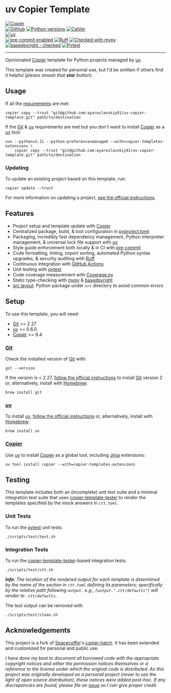 # uv Copier Template

<!-- badges-begin -->

[![Copier][copier badge]](https://github.com/copier-org/copier)<br>
[![GitHub][github badge]][github page]
[![Python versions][python badge]][github page]
[![CalVer][calver badge]][calver]<br>
[![uv][uv badge]](https://github.com/astral-sh/uv)<br>
[![pre-commit enabled][pre-commit badge]][pre-commit]
[![Ruff][ruff badge]](https://github.com/astral-sh/ruff)
[![Checked with mypy][mypy badge]][mypy]
[![basedpyright - checked][basedpyright badge]][basedpyright]
[![Pytest][pytest badge]][pytest]

[basedpyright badge]: https://img.shields.io/badge/basedpyright-checked-42b983
[basedpyright]: https://docs.basedpyright.com
[calver badge]: https://img.shields.io/badge/calver-YYYY.MM.MICRO-22bfda.svg
[calver]: http://calver.org/
[copier badge]: https://img.shields.io/endpoint?url=https://raw.githubusercontent.com/copier-org/copier/master/img/badge/badge-grayscale-inverted-border-purple.json
[copier]: https://copier.readthedocs.io/en/stable/
[github badge]: https://badgen.net/badge/icon/github?icon=github&label
[github page]: https://github.com/ayaroslavskiy91/uv-copier-template
[mypy badge]: https://www.mypy-lang.org/static/mypy_badge.svg
[mypy]: https://mypy-lang.org/
[pre-commit badge]: https://img.shields.io/badge/pre--commit-enabled-brightgreen?logo=pre-commit&logoColor=white
[pre-commit]: https://pre-commit.com/
[pytest badge]: https://img.shields.io/static/v1?label=%E2%80%8E&message=Pytest&logo=Pytest&color=0A9EDC&logoColor=white
[pytest]: https://docs.pytest.org/en/stable/
[python badge]: https://img.shields.io/badge/python-3.11%20%7C%203.12%20%7C%203.13-blue?logo=python&label=Python&logoColor=gold
[ruff badge]: https://img.shields.io/endpoint?url=https://raw.githubusercontent.com/astral-sh/ruff/main/assets/badge/v2.json
[ruff]: https://docs.astral.sh/ruff/
[uv badge]: https://img.shields.io/endpoint?url=https://raw.githubusercontent.com/astral-sh/uv/main/assets/badge/v0.json
[uv]: https://docs.astral.sh/uv/

<!-- badges-end -->

---

Opinionated [Copier] template for Python projects managed by [uv].

This template was created for personal use, but I'd be smitten if others find it
helpful (_please smash that **star** button_).

## Usage

If all the [requirements](/README.md#setup) are met:

```shell
copier copy --trust "git@github.com:ayaroslavskiy91/uv-copier-template.git" path/to/destination
```

If the [Git] & [uv] requirements are met but you don't want to install [Copier]
as a [uv] tool:

```shell
uvx --python=3.11 --python-preference=managed --with=copier-templates-extensions \
    copier copy --trust "git@github.com:ayaroslavskiy91/uv-copier-template.git" path/to/destination
```

### Updating

To update an existing project based on this template, run:

```shell
copier update --trust
```

For more information on updating a project,
[see the official instructions](https://copier.readthedocs.io/en/stable/updating/).

## Features

- Project setup and template update with [Copier]
- Centralized package, build, & tool configuration in [pyproject.toml]
- Packaging, incredibly fast dependency management, Python interpreter management, & universal lock file support with [uv]
- Style guide enforcement both locally & in CI with [pre-commit]
- Code formatting, linting, import sorting, automated Python syntax upgrades, & security auditing with [Ruff]
- Continuous integration with [GitHub Actions]
- Unit testing with [pytest]
- Code coverage measurement with [Coverage.py]
- Static type-checking with [mypy] & [basedpyright]
- [src layout]: Python package under `src` directory to avoid common errors
<!-- - Documentation with [Sphinx] using the [Furo] theme -->
<!-- - Generate API documentation with [autodoc] and [napoleon] -->

[autodoc]: https://www.sphinx-doc.org/en/master/usage/extensions/autodoc.html
[coverage.py]: https://coverage.readthedocs.io/
[furo]: https://pradyunsg.me/furo/
[github actions]: https://github.com/features/actions
[napoleon]: https://www.sphinx-doc.org/en/master/usage/extensions/napoleon.html
[pyproject.toml]: https://packaging.python.org/en/latest/specifications/pyproject-toml/
[sphinx]: http://www.sphinx-doc.org/
[src layout]: https://packaging.python.org/en/latest/discussions/src-layout-vs-flat-layout/

## Setup

To use this template, you will need:

- [Git] >= 2.27
- [uv] >= 0.6.0
- [Copier] >= 9.4

### [Git]

Check the installed version of [Git] with:

```shell
git --version
```

If the version is < 2.27,
[follow the official instructions](https://git-scm.com/downloads)
to install [Git] version 2
or, alternatively, install with [Homebrew]:

```shell
brew install git
```

### [uv]

To install [uv],
[follow the official instructions](https://docs.astral.sh/uv/getting-started/installation/)
or, alternatively, install with [Homebrew]:

```shell
brew install uv
```

### [Copier]

Use [uv] to install [Copier] as a global tool, including [Jinja] extensions:

```shell
uv tool install copier --with=copier-templates-extensions
```

[git]: https://git-scm.com/
[homebrew]: https://brew.sh/
[jinja]: https://jinja.palletsprojects.com

## Testing

This template includes both an (incomplete) unit test suite and
a minimal integration test suite that uses
[copier-template-tester] to render the templates specified by the mock answers
in `ctt.toml`.

### Unit Tests

To run the [pytest] unit tests:

```shell
./scripts/test/test.sh
```

### Integration Tests

To run the [copier-template-tester]-based integration tests:

```shell
./scripts/test/ctt.sh
```

_**Info**: The location of the rendered output for each template is determined by the
name of the section in `ctt.toml` defining its parameters;
specifically by the relative path following `output.`
e.g., `[output.".ctt/defaults"]` will render to `.ctt/defaults`._

The test output can be removed with

```shell
./scripts/test/clean.sh
```

[copier-template-tester]: https://copier-template-tester.kyleking.me/

## Acknowledgements


This project is a fork of [Spacecoffin](https://github.com/spacecoffin)'s [copier-hatch](https://github.com/spacecoffin/copier-hatch).
It has been extended and customized for personal and public use.


_I have done my best to document all borrowed code with the appropriate copyright
notices and either the permission notices themselves or a reference to the license
under which the original code is distributed. As this project was originally developed
as a personal project (never to see the light of open source distribution), these notices
were added post-hoc. If any discrepancies are found, please file an
[issue](https://github.com/ayaroslavskiy91/uv-copier-template/issues)
so I can give proper credit._
